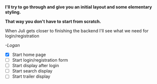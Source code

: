 **I'll try to go through and give you an initial layout and some elementary styling.**

**That way you don't have to start from scratch.**

When Juli gets closer to finishing the backend I'll see what we need for login/registration

*-Logan*

- [x] Start home page
- [ ] Start login/registration form
- [ ] Start display after login
- [ ] Start search display
- [ ] Start trailer display